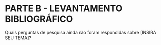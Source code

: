 # PARTE B - LEVANTAMENTO BIBLIOGRÁFICO

Quais perguntas de pesquisa ainda não foram respondidas sobre [INSIRA SEU TEMA]?
